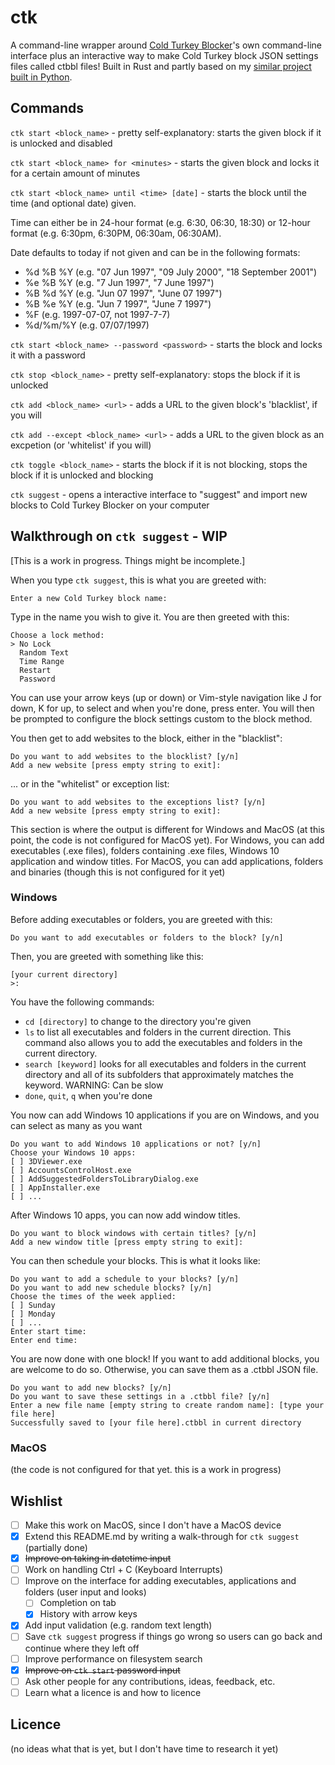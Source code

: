 # ctk
A command-line wrapper around [Cold Turkey Blocker](https://getcoldturkey.com)'s own command-line interface plus an interactive way to make Cold Turkey block JSON settings files called ctbbl files! Built in Rust and partly based on my [similar project built in Python](https://github.com/ngtr6788/Cold_PyTurkey).

## Commands
`ctk start <block_name>` - pretty self-explanatory: starts the given block if it is unlocked and disabled

`ctk start <block_name> for <minutes>` - starts the given block and locks it for a certain amount of minutes

`ctk start <block_name> until <time> [date]` - starts the block until the time (and optional date) given. 

Time can either be in 24-hour format (e.g. 6:30, 06:30, 18:30) or 12-hour format (e.g. 6:30pm, 6:30PM, 06:30am, 06:30AM). 

Date defaults to today if not given and can be in the following formats:
  - %d %B %Y (e.g. "07 Jun 1997", "09 July 2000", "18 September 2001")
  - %e %B %Y (e.g. "7 Jun 1997", "7 June 1997")
  - %B %d %Y (e.g. "Jun 07 1997", "June 07 1997")
  - %B %e %Y (e.g. "Jun 7 1997", "June 7 1997")
  - %F (e.g. 1997-07-07, not 1997-7-7)
  - %d/%m/%Y (e.g. 07/07/1997)
  
`ctk start <block_name> --password <password>` - starts the block and locks it with a password

`ctk stop <block_name>` - pretty self-explanatory: stops the block if it is unlocked

`ctk add <block_name> <url>` - adds a URL to the given block's 'blacklist', if you will

`ctk add --except <block_name> <url>` - adds a URL to the given block as an excpetion (or 'whitelist' if you will)

`ctk toggle <block_name>` - starts the block if it is not blocking, stops the block if it is unlocked and blocking

`ctk suggest` - opens a interactive interface to "suggest" and import new blocks to Cold Turkey Blocker on your computer

## Walkthrough on `ctk suggest` - WIP
[This is a work in progress. Things might be incomplete.]

When you type `ctk suggest`, this is what you are greeted with:

    Enter a new Cold Turkey block name:

Type in the name you wish to give it. You are then greeted with this:

    Choose a lock method:
    > No Lock
      Random Text
      Time Range
      Restart
      Password

You can use your arrow keys (up or down) or Vim-style navigation like J for down, K for up, to select and when you're done, press enter. You will then be prompted to configure the block settings custom to the block method.

You then get to add websites to the block, either in the "blacklist":

    Do you want to add websites to the blocklist? [y/n]
    Add a new website [press empty string to exit]: 

... or in the "whitelist" or exception list:
   
    Do you want to add websites to the exceptions list? [y/n]
    Add a new website [press empty string to exit]: 

This section is where the output is different for Windows and MacOS (at this point, the code is not configured for MacOS yet). For Windows, you can add executables (.exe files), folders containing .exe files, Windows 10 application and window titles. For MacOS, you can add applications, folders and binaries (though this is not configured for it yet)

### Windows 

Before adding executables or folders, you are greeted with this:

    Do you want to add executables or folders to the block? [y/n]

Then, you are greeted with something like this:

    [your current directory]
    >: 

You have the following commands:
- `cd [directory]` to change to the directory you're given
- `ls` to list all executables and folders in the current direction. This command also allows you to add the executables and folders in the current directory. 
- `search [keyword]` looks for all executables and folders in the current directory and all of its subfolders that approximately matches the keyword. WARNING: Can be slow
- `done`, `quit`, `q` when you're done

You now can add Windows 10 applications if you are on Windows, and you can select as many as you want

    Do you want to add Windows 10 applications or not? [y/n]
    Choose your Windows 10 apps:
    [ ] 3DViewer.exe
    [ ] AccountsControlHost.exe
    [ ] AddSuggestedFoldersToLibraryDialog.exe
    [ ] AppInstaller.exe
    [ ] ...
  
After Windows 10 apps, you can now add window titles.

    Do you want to block windows with certain titles? [y/n]
    Add a new window title [press empty string to exit]:

You can then schedule your blocks. This is what it looks like:

    Do you want to add a schedule to your blocks? [y/n]
    Do you want to add new schedule blocks? [y/n]
    Choose the times of the week applied:
    [ ] Sunday
    [ ] Monday
    [ ] ...
    Enter start time:
    Enter end time:

You are now done with one block! If you want to add additional blocks, you are welcome to do so. Otherwise, you can save them as a .ctbbl JSON file.

    Do you want to add new blocks? [y/n]
    Do you want to save these settings in a .ctbbl file? [y/n]
    Enter a new file name [empty string to create random name]: [type your file here]
    Successfully saved to [your file here].ctbbl in current directory

### MacOS

(the code is not configured for that yet. this is a work in progress)

## Wishlist
- [ ] Make this work on MacOS, since I don't have a MacOS device
- [x] Extend this README.md by writing a walk-through for `ctk suggest` (partially done)
- [x] ~~Improve on taking in datetime input~~
- [ ] Work on handling Ctrl + C (Keyboard Interrupts)
- [ ] Improve on the interface for adding executables, applications and folders (user input and looks)
    - [ ] Completion on tab
    - [x] History with arrow keys
- [x] Add input validation (e.g. random text length)
- [ ] Save `ctk suggest` progress if things go wrong so users can go back and continue where they left off
- [ ] Improve performance on filesystem search
- [x] ~~Improve on `ctk start` password input~~
- [ ] Ask other people for any contributions, ideas, feedback, etc.
- [ ] Learn what a licence is and how to licence

## Licence
(no ideas what that is yet, but I don't have time to research it yet)